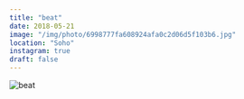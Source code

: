 ```yaml
---
title: "beat"
date: 2018-05-21
image: "/img/photo/6998777fa608924afa0c2d06d5f103b6.jpg"
location: "Soho"
instagram: true
draft: false
---
```


![beat](/img/photo/6998777fa608924afa0c2d06d5f103b6.jpg)
